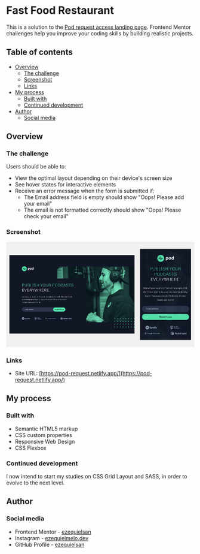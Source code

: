 # Fast Food Restaurant

This is a solution to the [Pod request access landing page](https://www.frontendmentor.io/challenges/pod-request-access-landing-page-eyTmdkLSG). Frontend Mentor challenges help you improve your coding skills by building realistic projects.

## Table of contents

- [Overview](#overview)
  - [The challenge](#the-challenge)
  - [Screenshot](#screenshot)
  - [Links](#links)
- [My process](#my-process)
  - [Built with](#built-with)
  - [Continued development](#continued-development)
- [Author](#author)
  - [Social media](#social-media)

## Overview

### The challenge

Users should be able to:

- View the optimal layout depending on their device's screen size
- See hover states for interactive elements
- Receive an error message when the form is submitted if:
  - The Email address field is empty should show "Oops! Please add your email"
  - The email is not formatted correctly should show "Oops! Please check your email"

### Screenshot

![](./screenshot.png)

### Links

- Site URL: [https://pod-request.netlify.app/](https://pod-request.netlify.app/)

## My process

### Built with

- Semantic HTML5 markup
- CSS custom properties
- Responsive Web Design
- CSS Flexbox

### Continued development

I now intend to start my studies on CSS Grid Layout and SASS, in order to evolve to the next level.

## Author

### Social media

- Frontend Mentor - [ezequielsan](https://www.frontendmentor.io/profile/ezequielsan)
- Instagram - [ezequielmelo.dev](https://www.instagram.com/ezequielmelo.dev/)
- GitHub Profile - [ezequielsan](https://github.com/ezequielsan)
